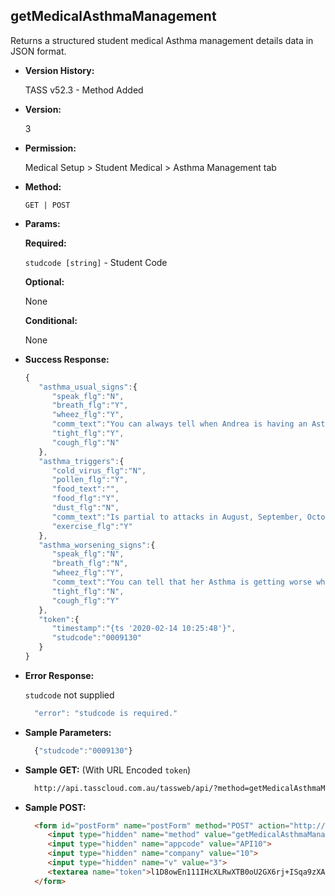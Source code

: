 **getMedicalAsthmaManagement**
----
  Returns a structured student medical Asthma management details data in JSON format.
  
* **Version History:**

  TASS v52.3 - Method Added

* **Version:**

  3

* **Permission:**

  Medical Setup > Student Medical > Asthma Management tab

* **Method:**

  `GET | POST`
  
*  **Params:**

   **Required:**
 
   `studcode [string]` - Student Code

   **Optional:**

   None

   **Conditional:**

   None

* **Success Response:**

    ```javascript
    { 
       "asthma_usual_signs":{ 
          "speak_flg":"N",
          "breath_flg":"Y",
          "wheez_flg":"Y",
          "comm_text":"You can always tell when Andrea is having an Asthma attack.  First she starts wheezing like an old steam train.  This could go on for some time and become quite significant.  Sometimes she coughs x200",
          "tight_flg":"Y",
          "cough_flg":"N"
       },
       "asthma_triggers":{ 
          "cold_virus_flg":"N",
          "pollen_flg":"Y",
          "food_text":"",
          "food_flg":"Y",
          "dust_flg":"N",
          "comm_text":"Is partial to attacks in August, September, October, November, December and January.  However she is also prone to attacks in February, March, April, May, June and July.  The weather also impacts x200",
          "exercise_flg":"Y"
       },
       "asthma_worsening_signs":{ 
          "speak_flg":"N",
          "breath_flg":"N",
          "wheez_flg":"Y",
          "comm_text":"You can tell that her Asthma is getting worse when she turns blue in the face.  It is really such a striking blue colour, you can't possible miss it.  She may also pass out and fall down.  You canx200",
          "tight_flg":"N",
          "cough_flg":"Y"
       },
       "token":{ 
          "timestamp":"{ts '2020-02-14 10:25:48'}",
          "studcode":"0009130"
       }
    }
    ```
 
* **Error Response:**

    `studcode` not supplied
    ```javascript
      "error": "studcode is required."
    ```

* **Sample Parameters:**

  ```javascript
    {"studcode":"0009130"}
  ```

* **Sample GET:** (With URL Encoded `token`)

  ```HTML
    http://api.tasscloud.com.au/tassweb/api/?method=getMedicalAsthmaManagement&appcode=API10&company=10&v=3&token=l1D8owEn111IHcXLRwXTB0oU2GX6rj%2BISqa9zXA8We3J3mwgjW5pdUvFK3%2FIZ4mJ4bMyfKTmEoup%2B3tTE9GeLQ%3D%3D
  ```
  
* **Sample POST:**

  ```HTML
    <form id="postForm" name="postForm" method="POST" action="http://api.tasscloud.com.au/tassweb/api/">
       <input type="hidden" name="method" value="getMedicalAsthmaManagement">
       <input type="hidden" name="appcode" value="API10">
       <input type="hidden" name="company" value="10">
       <input type="hidden" name="v" value="3">
       <textarea name="token">l1D8owEn111IHcXLRwXTB0oU2GX6rj+ISqa9zXA8We3J3mwgjW5pdUvFK3/IZ4mJ4bMyfKTmEoup+3tTE9GeLQ==</textarea>
    </form>
  ```